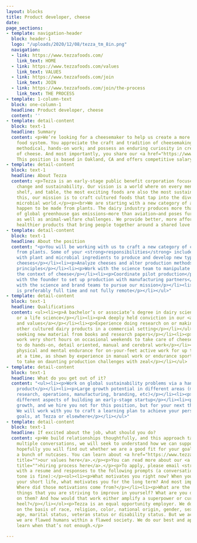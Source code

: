 ```yaml
---
layout: blocks
title: Product developer, cheese
date: 
page_sections:
- template: navigation-header
  block: header-1
  logo: "/uploads/2020/12/08/tezza_tm_8in.png"
  navigation:
  - link: https://www.tezzafoods.com/
    link_text: HOME
  - link: https://www.tezzafoods.com/values
    link_text: VALUES
  - link: https://www.tezzafoods.com/join
    link_text: JOIN
  - link: https://www.tezzafoods.com/join/the-process
    link_text: THE PROCESS
- template: 1-column-text
  block: one-column-1
  headline: Product developer, cheese
  content: ''
- template: detail-content
  block: text-1
  headline: Summary
  content: <p>We’re looking for a cheesemaker to help us create a more sustainable
    food system. You appreciate the craft and tradition of cheesemaking; love fast-paced,
    methodical, hands-on work; and possess an enduring curiosity in creating new kinds
    of cheese. And most importantly, you share our <a href="https://www.tezzafoods.com/values">values</a>.
    This position is based in Oakland, CA and offers competitive salary and equity.</p>
- template: detail-content
  block: text-1
  headline: About Tezza
  content: <p>Tezza is an early-stage public benefit corporation focused on climate
    change and sustainability. Our vision is a world where on every menu, grocery
    shelf, and table, the most exciting foods are also the most sustainable. To achieve
    this, our mission is to craft cultured foods that tap into the diversity of the
    microbial world.</p><p><br>We are starting with a new category of aged, hard cheeses—that
    happen to be made from plants. The dairy industry produces more than <a href="http://www.fao.org/3/CA2929EN/ca2929en.pdf">3%</a>
    of global greenhouse gas emissions—more than aviation—and poses further sustainability
    as well as animal-welfare challenges. We provide better, more affordable, and
    healthier products that bring people together around a shared love of food.</p>
- template: detail-content
  block: text-1
  headline: About the position
  content: "<p>You will be working with us to craft a new category of cheese made
    from plants. Some of your <strong>responsibilities</strong> include:</p><ul><li><p>Work
    with plant and microbial ingredients to produce and develop new types of aged
    cheeses</p></li><li><p>Analyze cheeses and alter production methods based on scientific
    principles</p></li><li><p>Work with the science team to manipulate microbes in
    the context of cheese</p></li><li><p>Coordinate pilot production</p></li><li><p>Work
    with the founder to set up production with manufacturing partners</p></li><li><p>Work
    with the science and brand teams to pursue our mission</p></li><li><p>This position
    is preferably full time and not fully remote</p></li></ul>"
- template: detail-content
  block: text-1
  headline: Qualifications
  content: <ul><li><p>A bachelor’s or associate’s degree in dairy science, food science,
    or a life science</p></li><li><p>A deeply held conviction in our <a href="https://www.tezzafoods.com/values">mission
    and values</a></p></li><li><p>Experience doing research on or making cheese or
    other cultured dairy products in a commercial setting</p></li></ul><ul><li><p>Comfort
    seeking new material from books and research papers</p></li><li><p>Willing to
    work very short hours on occasional weekends to take care of cheeses</p></li><li><p>Excited
    to do hands-on, detail oriented, manual and cerebral work</p></li><li><p>Significant
    physical and mental endurance for on-your-feet active work for up to 10 hours
    at a time, as shown by experience in manual work or endurance sports</p></li><li><p>Desire
    to take on daunting production challenges with zeal</p></li></ul>
- template: detail-content
  block: text-1
  headline: What do you get out of it?
  content: "<ul><li><p>Work on global sustainability problems via a hands-on, tasty
    product</p></li><li><p>Large growth potential in different areas (management,
    research, operations, manufacturing, branding, etc)</p></li><li><p>Learn about
    different aspects of building an early-stage startup</p></li><li><p>We focus on
    growth, and we hire you not for this position, but for your next three positions.
    We will work with you to craft a learning plan to achieve your personal and career
    goals, at Tezza or elsewhere</p></li></ul>"
- template: detail-content
  block: text-1
  headline: If excited about the job, what should you do?
  content: <p>We build relationships thoughtfully, and this approach takes time. Over
    multiple conversations, we will seek to understand how we can support you, and
    hopefully you will find out whether we are a good fit for your goals or simply
    a bunch of nutcases. You can learn about <a href="https://www.tezzafoods.com/values"
    title="">our values here</a>.</p><p>You can read more about our <a href="https://www.tezzafoods.com/join/the-process"
    title="">hiring process here</a>.</p><p>To apply, please email <strong>join@tezzafoods.com</strong>
    with a resume and responses to the following prompts (a conversational, unpolished
    tone is fine):</p><ol><li><p>What motivates you right now? When you think about
    your short life, what motivates you for the long term? And most important, why?
    Where did those motivations come from?</p></li><li><p>What are the most important
    things that you are striving to improve in yourself? What are you doing to work
    on them? And how would that work either amplify a superpower or cure an achilles
    heel?</p></li></ol><p>Tezza is an equal opportunity employer. We do not discriminate
    on the basis of race, religion, color, national origin, gender, sexual orientation,
    age, marital status, veteran status or disability status. But we acknowledge that
    we are flawed humans within a flawed society. We do our best and apologize and
    learn when that’s not enough.</p>

---
```

